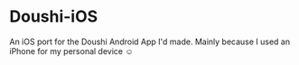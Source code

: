 # Doushi-iOS
An iOS port for the Doushi Android App I'd made. Mainly because I used an iPhone for my personal device ☺️
